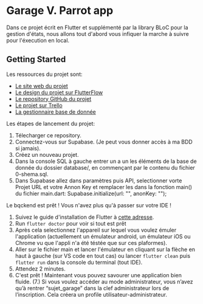 # Garage V. Parrot app

Dans ce projet écrit en Flutter et supplémenté par la library BLoC pour la gestion d'états, nous allons tout d'abord vous infiquer la marche à suivre pour l'éxecution en local.

## Getting Started

Les ressources du projet sont:

- [Le site web du projet](https://yohanndcz.github.io/GarageWeb/)
- [Le design du projet sur FlutterFlow](https://app.flutterflow.io/project/sujet-garage-cv7cee)
- [Le repository GitHub du projet](https://github.com/YohannDCz/Garage)
- [Le projet sur Trello](https://trello.com/b/pUwHk38q/sujetgarage)
- [La gestionnaire base de donnée](https://supabase.com/)


Les étapes de lancement du projet:

1. Télecharger ce repository.
2. Connectez-vous sur Supabase. (Je peut vous donner accès à ma BDD si jamais).
3. Créez un nouveau projet.
4. Dans la console SQL à gauche entrer un a un les éléments de la base de donnée du dossier database/, en commençant par le contenu du fichier 0-shema.sql.
5. Dans Supabase allez dans paramètres puis API, selectionner vorte Projet URL et votre Annon Key et remplacer les dans la fonction main() du fichier main.dart: Supabase.initialize(url: "<VOTRE-URL>", anonKey:  "<VOTRE-ANNON-KEY>");

Le bqckend est prêt ! Vous n'avez plus qu'à passer sur votre IDE !

1. Suivez le guide d'installation de Flutter à [cette adresse](https://docs.flutter.dev/get-started/install).
2. Run `flutter doctor` pour voir si tout est prêt
3. Après cela selectionnez l'appareil sur lequel vous voulez émuler l'application (actuellement un émulateur android, un émulateur iOS ou Chrome vu que l'appli n'a été téstée que sur ces plaformes).
4. Aller sur le fichier main et lancer l'émulateur en cliquant sur la flèche en haut à gauche (sur VS code en tout cas) ou lancer `flutter clean` puis `flutter run` dans la console du terminal (tout IDE).
5. Attendez 2 minutes.
6. C'est prêt ! Maintenant vous pouvez savourer une application bien fluide.
(7.) Si vous voulez accéder au mode administrateur, vous n’avez qu’à rentrer “sujet_garage” dans la clef administrateur lors de l’inscription. Cela créera un profile utilisateur-administrateur.